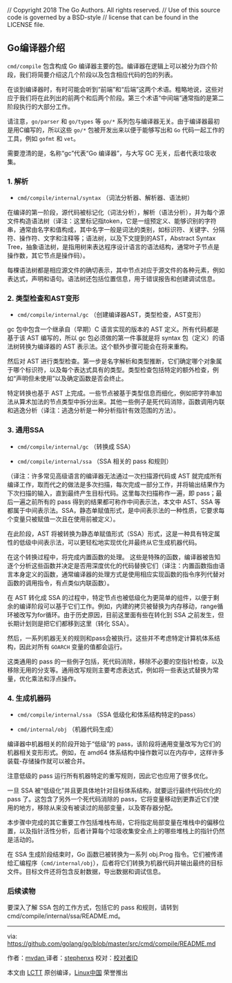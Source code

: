 
// Copyright 2018 The Go Authors. All rights reserved.
// Use of this source code is governed by a BSD-style
// license that can be found in the LICENSE file.

## Go编译器介绍

`cmd/compile` 包含构成 Go 编译器主要的包。编译器在逻辑上可以被分为四个阶段，我们将简要介绍这几个阶段以及包含相应代码的包的列表。

在谈到编译器时，有时可能会听到“前端”和“后端”这两个术语。粗略地说，这些对应于我们将在此列出的前两个和后两个阶段。第三个术语“中间端”通常指的是第二阶段执行的大部分工作。

请注意，`go/parser` 和 `go/types` 等 `go/*` 系列包与编译器无关。由于编译器最初是用C编写的，所以这些 `go/*` 包被开发出来以便于能够写出和 `Go` 代码一起工作的工具，例如 `gofmt` 和 `vet`。

需要澄清的是，名称“gc”代表“Go 编译器”，与大写 GC 无关，后者代表垃圾收集。

### 1. 解析

* `cmd/compile/internal/syntax` （词法分析器、解析器、语法树）

在编译的第一阶段，源代码被标记化（词法分析），解析（语法分析），并为每个源文件构造语法树（译注：这里标记指token，它是一组预定义、能够识别的字符串，通常由名字和值构成，其中名字一般是词法的类别，如标识符、关键字、分隔符、操作符、文字和注释等；语法树，以及下文提到的AST，Abstract Syntax Tree，抽象语法树，是指用树来表达程序设计语言的语法结构，通常叶子节点是操作数，其它节点是操作码）。

每棵语法树都是相应源文件的确切表示，其中节点对应于源文件的各种元素，例如表达式，声明和语句。语法树还包括位置信息，用于错误报告和创建调试信息。

### 2. 类型检查和AST变形

* `cmd/compile/internal/gc` （创建编译器AST，类型检查，AST变形）

gc 包中包含一个继承自（早期）C 语言实现的版本的 AST 定义。所有代码都是基于该 AST 编写的，所以 gc 包必须做的第一件事就是将 syntax 包（定义）的语法树转换为编译器的 AST 表示法。这个额外步骤可能会在将来重构。

然后对 AST 进行类型检查。第一步是名字解析和类型推断，它们确定哪个对象属于哪个标识符，以及每个表达式具有的类型。类型检查包括特定的额外检查，例如“声明但未使用”以及确定函数是否会终止。

特定转换也基于 AST 上完成。一些节点被基于类型信息而细化，例如把字符串加法从算术加法的节点类型中拆分出来。其他一些例子是死代码消除，函数调用内联和逃逸分析（译注：逃逸分析是一种分析指针有效范围的方法）。

### 3. 通用SSA

* `cmd/compile/internal/gc` （转换成 SSA）

* `cmd/compile/internal/ssa` （SSA 相关的 pass 和规则）

（译注：许多常见高级语言的编译器无法通过一次扫描源代码或 AST 就完成所有编译工作，取而代之的做法是多次扫描，每次完成一部分工作，并将输出结果作为下次扫描的输入，直到最终产生目标代码。这里每次扫描称作一遍，即 pass；最后一遍之前所有的 pass 得到的结果都可称作中间表示法，本文中 AST、SSA 等都属于中间表示法。SSA，静态单赋值形式，是中间表示法的一种性质，它要求每个变量只被赋值一次且在使用前被定义）。

在此阶段，AST 将被转换为静态单赋值形式（SSA）形式，这是一种具有特定属性的低级中间表示法，可以更轻松地实现优化并最终从它生成机器代码。

在这个转换过程中，将完成内置函数的处理。 这些是特殊的函数，编译器被告知逐个分析这些函数并决定是否用深度优化的代码替换它们（译注：内置函数指由语言本身定义的函数，通常编译器的处理方式是使用相应实现函数的指令序列代替对函数的调用指令，有点类似内联函数）。

在 AST 转化成 SSA 的过程中，特定节点也被低级化为更简单的组件，以便于剩余的编译阶段可以基于它们工作。例如，内建的拷贝被替换为内存移动，range循环被改写为for循环。由于历史原因，目前这里面有些在转化到 SSA 之前发生，但长期计划则是把它们都移到这里（转化 SSA）。

然后，一系列机器无关的规则和pass会被执行。这些并不考虑特定计算机体系结构，因此对所有 `GOARCH` 变量的值都会运行。

这类通用的 pass 的一些例子包括，死代码消除，移除不必要的空指针检查，以及移除无用的分支等。通用改写规则主要考虑表达式，例如将一些表达式替换为常量，优化乘法和浮点操作。

### 4. 生成机器码

* `cmd/compile/internal/ssa` （SSA 低级化和体系结构特定的pass）

* `cmd/internal/obj` （机器代码生成）

编译器中机器相关的阶段开始于“低级”的 pass，该阶段将通用变量改写为它们的机器相关变形形式。例如，在 amd64 体系结构中操作数可以在内存中，这样许多装载-存储操作就可以被合并。

注意低级的 pass 运行所有机器特定的重写规则，因此它也应用了很多优化。

一旦 SSA 被“低级化”并且更具体地针对目标体系结构，就要运行最终代码优化的 pass 了。这包含了另外一个死代码消除的 pass，它将变量移动到更靠近它们使用的地方，移除从来没有被读过的局部变量，以及寄存器分配。

本步骤中完成的其它重要工作包括堆栈布局，它将指定局部变量在堆栈中的偏移位置，以及指针活性分析，后者计算每个垃圾收集安全点上的哪些堆栈上的指针仍然是活动的。

在 SSA 生成阶段结束时，Go 函数已被转换为一系列 obj.Prog 指令。它们被传递给汇编程序（`cmd/internal/obj`），后者将它们转换为机器代码并输出最终的目标文件。目标文件还将包含反射数据，导出数据和调试信息。

### 后续读物

要深入了解 SSA 包的工作方式，包括它的 pass 和规则，请转到 cmd/compile/internal/ssa/README.md。

--------------------------------------------------------------------------------

via: https://github.com/golang/go/blob/master/src/cmd/compile/README.md

作者：[mvdan ][a]
译者：[stephenxs](https://github.com/stephenxs)
校对：[校对者ID](https://github.com/校对者ID)

本文由 [LCTT](https://github.com/LCTT/TranslateProject) 原创编译，[Linux中国](https://linux.cn/) 荣誉推出

[a]: https://github.com/mvdan

